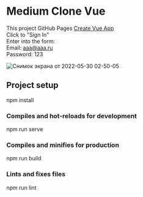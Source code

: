 # Medium Clone Vue
This project GitHub Pages [Create Vue App](https://magayoleg.github.io/mediumclone_vue/)\
Click to "Sign In"\
Enter into the form:\
Email: aaa@aaa.ru\
Password: 123

![Снимок экрана от 2022-05-30 02-50-05](https://user-images.githubusercontent.com/59375709/170896925-962bbcd5-b78e-4d55-85ab-b3a85bc33f0b.png)

## Project setup
npm install

### Compiles and hot-reloads for development
npm run serve

### Compiles and minifies for production
npm run build

### Lints and fixes files
npm run lint
